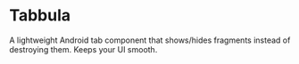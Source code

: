 # Tabbula
A lightweight Android tab component that shows/hides fragments instead of destroying them. Keeps your UI smooth.
